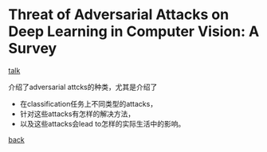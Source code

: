 # Threat of Adversarial Attacks on Deep Learning in Computer Vision: A Survey
[talk](https://www.youtube.com/watch?v=EDeF3dGi8Lg)

介绍了adversarial attcks的种类，尤其是介绍了
- 在classification任务上不同类型的attacks，
- 针对这些attacks有怎样的解决方法，
- 以及这些attacks会lead to怎样的实际生活中的影响。

[back](https://github.com/YHJYH/Machine_Learning/blob/main/projects/Master_Thesis/papers/111.md#content)
